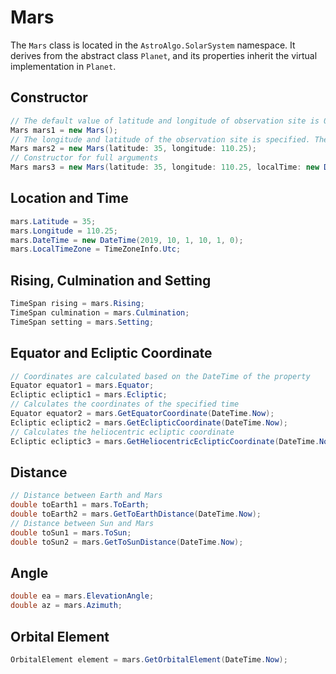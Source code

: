 # Mars

The `Mars` class is located in the `AstroAlgo.SolarSystem` namespace. It derives from the abstract class `Planet`, and its properties inherit the virtual implementation in `Planet`.

## Constructor

```C#
// The default value of latitude and longitude of observation site is 0, the default time is the current system time, and the default time zone is the current system time zone.
Mars mars1 = new Mars();
// The longitude and latitude of the observation site is specified. The default time is the current system time, and the default time zone is the current system time zone.
Mars mars2 = new Mars(latitude: 35, longitude: 110.25);
// Constructor for full arguments
Mars mars3 = new Mars(latitude: 35, longitude: 110.25, localTime: new DateTime(2019, 10, 1, 10, 1, 0), localTimeZone: TimeZoneInfo.Utc);
```

## Location and Time

```C#
mars.Latitude = 35;
mars.Longitude = 110.25;
mars.DateTime = new DateTime(2019, 10, 1, 10, 1, 0);
mars.LocalTimeZone = TimeZoneInfo.Utc;
```

## Rising, Culmination and Setting

```C#
TimeSpan rising = mars.Rising;
TimeSpan culmination = mars.Culmination;
TimeSpan setting = mars.Setting;
```

## Equator and Ecliptic Coordinate

```C#
// Coordinates are calculated based on the DateTime of the property
Equator equator1 = mars.Equator;
Ecliptic ecliptic1 = mars.Ecliptic;
// Calculates the coordinates of the specified time
Equator equator2 = mars.GetEquatorCoordinate(DateTime.Now);
Ecliptic ecliptic2 = mars.GetEclipticCoordinate(DateTime.Now);
// Calculates the heliocentric ecliptic coordinate
Ecliptic ecliptic3 = mars.GetHeliocentricEclipticCoordinate(DateTime.Now);
```

## Distance

```C#
// Distance between Earth and Mars
double toEarth1 = mars.ToEarth;
double toEarth2 = mars.GetToEarthDistance(DateTime.Now);
// Distance between Sun and Mars
double toSun1 = mars.ToSun;
double toSun2 = mars.GetToSunDistance(DateTime.Now);
```

## Angle

```C#
double ea = mars.ElevationAngle;
double az = mars.Azimuth;
```

## Orbital Element
```C#
OrbitalElement element = mars.GetOrbitalElement(DateTime.Now);
```